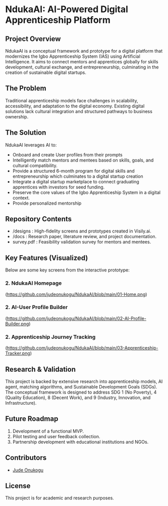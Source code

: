 # NdukaAI: AI-Powered Digital Apprenticeship Platform

## Project Overview
NdukaAI is a conceptual framework and prototype for a digital platform that modernizes the Igbo Apprenticeship System (IAS) using Artificial Intelligence. It aims to connect mentors and apprentices globally for skills development, cultural exchange, and entrepreneurship, culminating in the creation of sustainable digital startups.

## The Problem
Traditional apprenticeship models face challenges in scalability, accessibility, and adaptation to the digital economy. Existing digital solutions lack cultural integration and structured pathways to business ownership.

## The Solution
NdukaAI leverages AI to:
- Onboard and create User profiles from their prompts 
- Intelligently match mentors and mentees based on skills, goals, and cultural compatibility.
- Provide a structured 6-month program for digital skills and entrepreneurship which culminates to a digital startup creation
- Integrate a digital startup marketplace to connect graduating apprentices with investors for seed funding.
- Preserve the core values of the Igbo Apprenticeship System in a digital context.
- Provide personalized mentorship

## Repository Contents
- /designs : High-fidelity screens and prototypes created in Visily.ai.
- /docs : Research paper, literature review, and project documentation.
- survey.pdf : Feasibility validation survey for mentors and mentees.

## Key Features (Visualized)
Below are some key screens from the interactive prototype:

### 2. NdukaAI Homepage
(https://github.com/judeonukogu/NdukaAI/blob/main/01-Home.png)

### 2. AI-User Profile Builder
(https://github.com/judeonukogu/NdukaAI/blob/main/02-AI-Profile-Builder.png)

### 2. Apprenticeship Journey Tracking
(https://github.com/judeonukogu/NdukaAI/blob/main/03-Apprenticeship-Tracker.png)

## Research & Validation
This project is backed by extensive research into apprenticeship models, AI agent, matching algorithms, and Sustainable Development Goals (SDGs). The conceptual framework is designed to address SDG 1 (No Poverty), 4 (Quality Education), 8 (Decent Work), and 9 (Industry, Innovation, and Infrastructure).


## Future Roadmap
1.  Development of a functional MVP.
2.  Pilot testing and user feedback collection.
3.  Partnership development with educational institutions and NGOs.

## Contributors
- [Jude Onukogu](https://github.com/judeonukogu)

## License
This project is for academic and research purposes.
